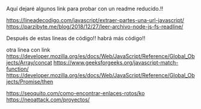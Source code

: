 Aquí dejaré algunos link para probar con un readme reducido.!!

https://lineadecodigo.com/javascript/extraer-partes-una-url-javascript/
https://parzibyte.me/blog/2018/12/27/leer-archivo-node-js-fs-readline/

Después de estas lineas de código!! habrá más código!! 

 otra linea con link https://developer.mozilla.org/es/docs/Web/JavaScript/Reference/Global_Objects/Array/concat
https://www.geeksforgeeks.org/javascript-match-function/
https://developer.mozilla.org/es/docs/Web/JavaScript/Reference/Global_Objects/Promise/then

https://seoquito.com/como-encontrar-enlaces-rotos/ko
https://neoattack.com/proyectos/